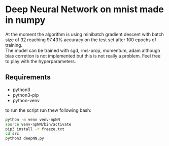 # Deep Neural Network on mnist made in numpy

At the moment the algorithm is using minibatch gradient descent with batch size of 32 reaching 97.43% accuracy on the test set after 100 epochs of training.  
The model can be trained with sgd, rms-prop, momentum, adam although bias corretion is not implemented but this is not really a problem. 
Feel free to play with the hyperparameters. 

## Requirements
* python3
* python3-pip
* python-venv

to run the script run thew following bash:


```bash
python -m venv venv-npNN
source venv-npNN/bin/activate
pip3 install -r freeze.txt
cd src
python3 deepNN.py
```